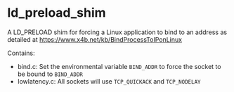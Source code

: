 # ld_preload_shim
A LD_PRELOAD shim for forcing a Linux application to bind to an address as detailed at https://www.x4b.net/kb/BindProcessToIPonLinux

Contains:
 - bind.c: Set the environmental variable `BIND_ADDR` to force the socket to be bound to `BIND_ADDR`
 - lowlatency.c: All sockets will use `TCP_QUICKACK` and `TCP_NODELAY`